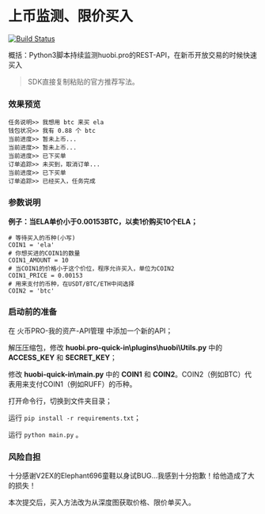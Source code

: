 # 上币监测、限价买入

[![Build Status](https://travis-ci.org/se4/huobi-quick-in.svg?branch=master)](https://travis-ci.org/se4/huobi-quick-in)

概括：Python3脚本持续监测huobi.pro的REST-API，在新币开放交易的时候快速买入

>SDK直接复制粘贴的官方推荐写法。

### 效果预览
```
任务说明>> 我想用 btc 来买 ela
钱包状况>> 我有 0.88 个 btc
当前进度>> 暂未上币...
当前进度>> 暂未上币...
当前进度>> 已下买单
订单追踪>> 未买到，取消订单...
当前进度>> 已下买单
订单追踪>> 已经买入，任务完成
```


### 参数说明
**例子：当ELA单价小于0.00153BTC，以卖1价购买10个ELA；**
```
# 等待买入的币种(小写)
COIN1 = 'ela'
# 你想买进的COIN1的数量
COIN1_AMOUNT = 10
# 当COIN1的价格小于这个价位，程序允许买入，单位为COIN2
COIN1_PRICE = 0.00153
# 用来支付的币种，在USDT/BTC/ETH中间选择
COIN2 = 'btc'
```

### 启动前的准备
在 火币PRO-我的资产-API管理 中添加一个新的API；

解压压缩包，修改 **huobi.pro-quick-in\plugins\huobi\Utils.py** 中的 **ACCESS_KEY** 和 **SECRET_KEY**；

修改 **huobi-quick-in\main.py** 中的 **COIN1** 和 **COIN2**。COIN2（例如BTC）代表用来支付COIN1（例如RUFF）的币种。

打开命令行，切换到文件夹目录；

运行 `pip install -r requirements.txt`；

运行 `python main.py` 。

### 风险自担

十分感谢V2EX的Elephant696童鞋以身试BUG...我感到十分抱歉！给他造成了大的损失！

本次提交后，买入方法改为从深度图获取价格、限价单买入。
